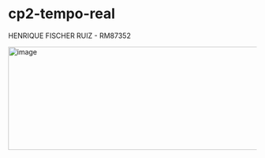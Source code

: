 # cp2-tempo-real

HENRIQUE FISCHER RUIZ - RM87352

<img width="559" height="209" alt="image" src="https://github.com/user-attachments/assets/792705ea-0a62-4805-badd-6a84a07268b5" />
